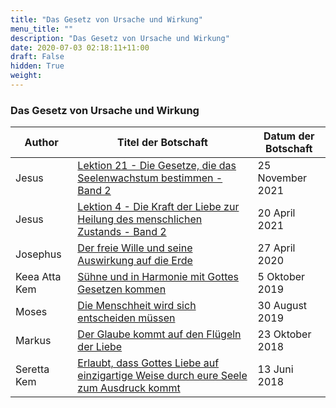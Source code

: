 ```yaml
---
title: "Das Gesetz von Ursache und Wirkung"
menu_title: ""
description: "Das Gesetz von Ursache und Wirkung"
date: 2020-07-03 02:18:11+11:00
draft: False
hidden: True
weight:
---
```

### Das Gesetz von Ursache und Wirkung

**Author** | **Titel der Botschaft** | **Datum der Botschaft**
---|---|---
Jesus | [Lektion 21 - Die Gesetze, die das Seelenwachstum bestimmen - Band 2](/aktuelle-botschaften/aktuelle-botschaften-in-reihenfolge-des-datums/aktuelle-botschaften-2021/lektion-21-die-gesetze-die-das-seelenwachstum-bestimmen-band-2-af-jesus-25-november-2021/) | 25 November 2021
Jesus | [Lektion 4 - Die Kraft der Liebe zur Heilung des menschlichen Zustands - Band 2](/aktuelle-botschaften/aktuelle-botschaften-in-reihenfolge-des-datums/aktuelle-botschaften-2021/lektion-4-die-kraft-der-liebe-zur-heilung-des-menschlichen-zustands-band-2-af-jesus-20-april-2021/) | 20 April 2021
Josephus | [Der freie Wille und seine Auswirkung auf die Erde](/aktuelle-botschaften/aktuelle-botschaften-in-reihenfolge-des-datums/aktuelle-botschaften-2020/der-freie-wille-und-seine-auswirkung-auf-die-erde-af-josephus-27-april-2020/) | 27 April 2020
Keea Atta Kem | [Sühne und in Harmonie mit Gottes Gesetzen kommen](/aktuelle-botschaften/aktuelle-botschaften-in-reihenfolge-des-datums/aktuelle-botschaften-2019/suehne-und-in-harmonie-mit-gottes-gesetzen-kommen-mc-keea-atta-kem-5-oktober-2019/) | 5 Oktober 2019
Moses | [Die Menschheit wird sich entscheiden müssen](/aktuelle-botschaften/aktuelle-botschaften-in-reihenfolge-des-datums/aktuelle-botschaften-2019/die-menschheit-wird-sich-entscheiden-muessen-af-moses-30-august-2019/) | 30 August 2019
Markus | [Der Glaube kommt auf den Flügeln der Liebe](/aktuelle-botschaften/aktuelle-botschaften-in-reihenfolge-des-datums/aktuelle-botschaften-2018/der-glaube-kommt-auf-den-fluegeln-der-liebe-mc-markus-23-oktober-2018/) | 23 Oktober 2018
Seretta Kem | [Erlaubt, dass Gottes Liebe auf einzigartige Weise durch eure Seele zum Ausdruck kommt](/aktuelle-botschaften/aktuelle-botschaften-in-reihenfolge-des-datums/aktuelle-botschaften-2018/erlaubt-dass-gottes-liebe-auf-einzigartige-weise-durch-eure-seele-zum-ausdruck-kommt-mc-seretta-kem-13-juni-2018/) | 13 Juni 2018
